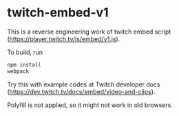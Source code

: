 # twitch-embed-v1
This is a reverse engineering work of twitch embed script (https://player.twitch.tv/js/embed/v1.js).

To build, run
```bash
npm install
webpack
```

Try this with example codes at Twitch developer docs (https://dev.twitch.tv/docs/embed/video-and-clips).


Polyfill is not applied, so it might not work in old browsers.
